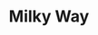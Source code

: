 ---
title: "Milky Way"
hashtag: "milky-way"
layout: hashtag
subdivision-of:
  - Local Group
tags:
  - Galaxy
---